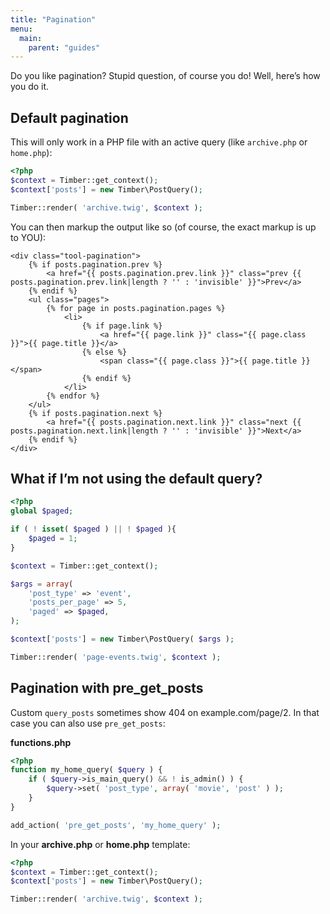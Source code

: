 ```yaml
---
title: "Pagination"
menu:
  main:
    parent: "guides"
---
```


Do you like pagination? Stupid question, of course you do! Well, here’s how you do it.

## Default pagination

This will only work in a PHP file with an active query (like `archive.php` or `home.php`):

```php
<?php
$context = Timber::get_context();
$context['posts'] = new Timber\PostQuery();

Timber::render( 'archive.twig', $context );
```

You can then markup the output like so (of course, the exact markup is up to YOU):

```twig
<div class="tool-pagination">
    {% if posts.pagination.prev %}
        <a href="{{ posts.pagination.prev.link }}" class="prev {{ posts.pagination.prev.link|length ? '' : 'invisible' }}">Prev</a>
    {% endif %}
    <ul class="pages">
        {% for page in posts.pagination.pages %}
            <li>
                {% if page.link %}
                    <a href="{{ page.link }}" class="{{ page.class }}">{{ page.title }}</a>
                {% else %}
                    <span class="{{ page.class }}">{{ page.title }}</span>
                {% endif %}
            </li>
        {% endfor %}
    </ul>
    {% if posts.pagination.next %}
        <a href="{{ posts.pagination.next.link }}" class="next {{ posts.pagination.next.link|length ? '' : 'invisible' }}">Next</a>
    {% endif %}
</div>
```

## What if I’m not using the default query?

```php
<?php
global $paged;

if ( ! isset( $paged ) || ! $paged ){
    $paged = 1;
}

$context = Timber::get_context();

$args = array(
	'post_type' => 'event',
	'posts_per_page' => 5,
	'paged' => $paged,
);

$context['posts'] = new Timber\PostQuery( $args );

Timber::render( 'page-events.twig', $context );
```

## Pagination with pre_get_posts

Custom `query_posts` sometimes show 404 on example.com/page/2. In that case you can also use `pre_get_posts`:

**functions.php**

```php
<?php
function my_home_query( $query ) {
    if ( $query->is_main_query() && ! is_admin() ) {
        $query->set( 'post_type', array( 'movie', 'post' ) );
    }
}

add_action( 'pre_get_posts', 'my_home_query' );
```

In your **archive.php** or **home.php** template:

```php
<?php
$context = Timber::get_context();
$context['posts'] = new Timber\PostQuery();

Timber::render( 'archive.twig', $context );
```
